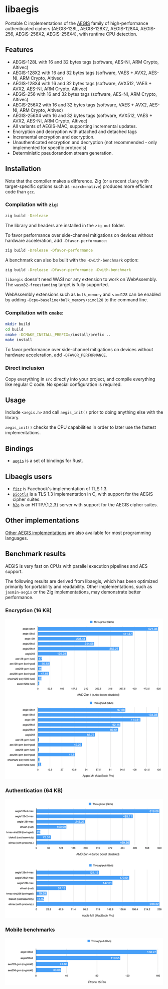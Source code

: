 # libaegis

Portable C implementations of the [AEGIS](https://datatracker.ietf.org/doc/draft-irtf-cfrg-aegis-aead/) family of high-performance authenticated ciphers (AEGIS-128L, AEGIS-128X2, AEGIS-128X4, AEGIS-256, AEGIS-256X2, AEGIS-256X4), with runtime CPU detection.

## Features

- AEGIS-128L with 16 and 32 bytes tags (software, AES-NI, ARM Crypto, Altivec)
- AEGIS-128X2 with 16 and 32 bytes tags (software, VAES + AVX2, AES-NI, ARM Crypto, Altivec)
- AEGIS-128X4 with 16 and 32 bytes tags (software, AVX512, VAES + AVX2, AES-NI, ARM Crypto, Altivec)
- AEGIS-256 with 16 and 32 bytes tags (software, AES-NI, ARM Crypto, Altivec)
- AEGIS-256X2 with 16 and 32 bytes tags (software, VAES + AVX2, AES-NI, ARM Crypto, Altivec)
- AEGIS-256X4 with 16 and 32 bytes tags (software, AVX512, VAES + AVX2, AES-NI, ARM Crypto, Altivec)
- All variants of AEGIS-MAC, supporting incremental updates.
- Encryption and decryption with attached and detached tags
- Incremental encryption and decryption.
- Unauthenticated encryption and decryption (not recommended - only implemented for specific protocols)
- Deterministic pseudorandom stream generation.

## Installation

Note that the compiler makes a difference. Zig (or a recent `clang` with target-specific options such as `-march=native`) produces more efficient code than `gcc`.

### Compilation with `zig`:

```sh
zig build -Drelease
```

The library and headers are installed in the `zig-out` folder.

To favor performance over side-channel mitigations on devices without hardware acceleration, add `-Dfavor-performance`:

```sh
zig build -Drelease -Dfavor-performance
```

A benchmark can also be built with the `-Dwith-benchmark` option:

```sh
zig build -Drelease -Dfavor-performance -Dwith-benchmark
```

`libaegis` doesn't need WASI nor any extension to work on WebAssembly. The `wasm32-freestanding` target is fully supported.

WebAssembly extensions such as `bulk_memory` and `simd128` can be enabled by adding `-Dcpu=baseline+bulk_memory+simd128` to the command line.

### Compilation with `cmake`:

```sh
mkdir build
cd build
cmake -DCMAKE_INSTALL_PREFIX=/install/prefix ..
make install
```

To favor performance over side-channel mitigations on devices without hardware acceleration, add `-DFAVOR_PERFORMANCE`.

### Direct inclusion

Copy everything in `src` directly into your project, and compile everything like regular C code. No special configuration is required.

## Usage

Include `<aegis.h>` and call `aegis_init()` prior to doing anything else with the library.

`aegis_init()` checks the CPU capabilities in order to later use the fastest implementations.

## Bindings

* [`aegis`](https://crates.io/crates/aegis) is a set of bindings for Rust.

## Libaegis users

* [`fizz`](https://github.com/facebookincubator/fizz) is Facebook's implementation of TLS 1.3.
* [`picotls`](https://github.com/h2o/picotls) is a TLS 1.3 implementation in C, with support for the AEGIS cipher suites.
* [`h2o`](https://h2o.examp1e.net) is an HTTP/{1,2,3} server with support for the AEGIS cipher suites.

## Other implementations

[Other AEGIS implementations](https://github.com/cfrg/draft-irtf-cfrg-aegis-aead?tab=readme-ov-file#known-implementations) are also available for most programming languages.

## Benchmark results

AEGIS is very fast on CPUs with parallel execution pipelines and AES support.

The following results are derived from libaegis, which has been optimized primarily for portability and readability. Other implementations, such as `jasmin-aegis` or the Zig implementations, may demonstrate better performance.

### Encryption (16 KB)

![AEGIS benchmark results](img/bench-encryption.png)

### Authentication (64 KB)

![AEGIS-MAC benchmark results](img/bench-mac.png)

### Mobile benchmarks

![AEGIS mobile benchmark results](img/bench-mobile.png)